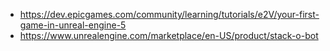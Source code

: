 
- https://dev.epicgames.com/community/learning/tutorials/e2V/your-first-game-in-unreal-engine-5
- https://www.unrealengine.com/marketplace/en-US/product/stack-o-bot